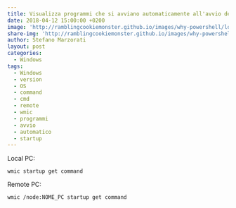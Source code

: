 ```yaml
---
title: Visualizza programmi che si avviano automaticamente all'avvio del PC
date: 2018-04-12 15:00:00 +0200
image: 'http://ramblingcookiemonster.github.io/images/why-powershell/logo.png'
share-img: 'http://ramblingcookiemonster.github.io/images/why-powershell/logo.png'
author: Stefano Marzorati
layout: post
categories:
  - Windows
tags:
  - Windows
  - version
  - OS
  - command
  - cmd
  - remote
  - wmic
  - programmi
  - avvio
  - automatico
  - startup
---
```

Local PC:
	
	wmic startup get command
	
Remote PC:   
	
	wmic /node:NOME_PC startup get command